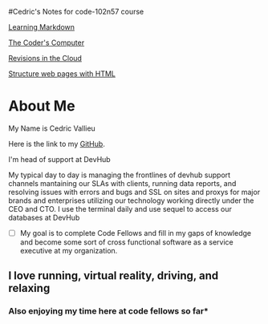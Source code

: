 #Cedric's Notes for code-102n57 course

[Learning Markdown](markdown.md)
<br>

[The Coder's Computer](TheCodersComputer.md)
<br>

[Revisions in the Cloud](revisions.md)
<br>

[Structure web pages with HTML](html.markdown.md)


# About Me

My Name is Cedric Vallieu

Here is the link to my [GitHub](https://github.com/Smacksmack206).

I'm head of support at DevHub 

My typical day to day is managing the frontlines of devhub support channels mantaining our SLAs with clients, running data reports, and resolving issues with errors and bugs and SSL on sites and proxys for major brands and enterprises utilizing our technology working directly under the CEO and CTO.
I use the terminal daily and use sequel to access our databases at DevHub


- [ ]  My goal is to complete Code Fellows and fill in my gaps of knowledge and become some sort of cross functional software as a service executive at my organization. 

## I love running, virtual reality, driving, and relaxing


### Also enjoying my time here at code fellows so far*